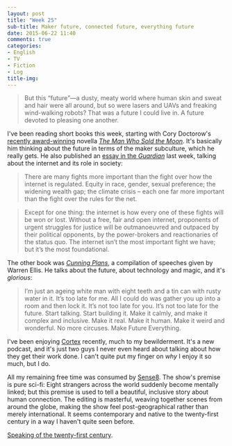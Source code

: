 ```yaml
---
layout: post
title: "Week 25"
sub-title: Maker future, connected future, everything future
date: 2015-06-22 11:40
comments: true
categories: 
- English
- TV
- Fiction
- Log
title-img:
---
```


> But this “future”—a dusty, meaty world where human skin and sweat and hair were all around, but so were lasers and UAVs and freaking wind-walking robots? That was a future I could live in. A future devoted to pleasing one another.

I've been reading short books this week, starting with Cory Doctorow's [recently award-winning](http://boingboing.net/2015/06/13/man-who-sold-the-moon-wins-the.html) novella [*The Man Who Sold the Moon*](http://boingboing.net/2015/05/22/the-man-who-sold-the-moon.html). It's basically him thinking about the future in terms of the maker subculture, which he really gets. He also published an [essay in the *Guardian*](http://www.theguardian.com/technology/2015/jun/15/internet-answer-questions-of-our-time) last week, talking about the internet and its role in society:

> There are many fights more important than the fight over how the internet is regulated. Equity in race, gender, sexual preference; the widening wealth gap; the climate crisis – each one far more important than the fight over the rules for the net.

> Except for one thing: the internet is how every one of these fights will be won or lost. Without a free, fair and open internet, proponents of urgent struggles for justice will be outmanoeuvred and outpaced by their political opponents, by the power-brokers and reactionaries of the status quo. The internet isn’t the most important fight we have; but it’s the most foundational.

The other book was [*Cunning Plans*](https://www.smashwords.com/books/view/549235), a compilation of speeches given by Warren Ellis. He talks about the future, about technology and magic, and it's *glorious*:

> I’m just an ageing white man with eight teeth and a tin can with rusty water in it. It’s too late for me. All I could do was gather you up into a room and then lock it. It’s not too late for you. It’s not too late for the future. Start talking. Start building it. Make it calmly, and make it complex and inclusive. Make it real. Make it human. Make it weird and wonderful. No more circuses. Make Future Everything. 

I've been enjoying [Cortex](http://www.relay.fm/cortex) recently, much to my bewilderment. It's a new podcast, and it's just two guys I never even heard about talking about how they get their work done. I can't quite put my finger on *why* I enjoy it so much, but I do.

All my remaining free time was consumed by [Sense8](https://en.wikipedia.org/wiki/Sense8). The show's premise is pure sci-fi: Eight strangers across the world suddenly become mentally linked; but this premise is used to tell a beautiful, inclusive story about human connection. The editing is masterful, weaving together scenes from around the globe, making the show feel post-geographical rather than merely international. It seems contemporary and native to the twenty-first century in a way I haven't quite seen before.

[Speaking of the twenty-first century](https://www.youtube.com/watch?v=7Pq-S557XQU).
